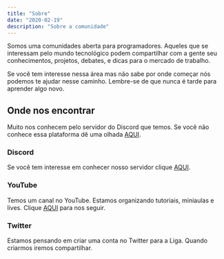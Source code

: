 ```yaml
---
title: "Sobre"
date: "2020-02-19"
description: "Sobre a comunidade"
---
```


Somos uma comunidades aberta para programadores. Aqueles que se interessam 
pelo mundo tecnológico podem compartilhar com a gente seu conhecimentos, projetos, debates, e dicas para o mercado de trabalho.

Se você tem interesse nessa área mas não sabe por onde começar nós podemos te ajudar nesse caminho. Lembre-se de que nunca é tarde para aprender algo novo.

## Onde nos encontrar 

Muito nos conhecem pelo servidor do Discord que temos. Se você não conhece
essa plataforma dê uma olhada [AQUI](https://support.discordapp.com/hc/pt-br/articles/219470277-Come%C3%A7ando).

### Discord 

Se você tem interesse em conhecer nosso servidor clique [AQUI](https://discord.gg/YAqEyPu).

### YouTube

Temos um canal no YouTube. Estamos organizando tutoriais, miniaulas e lives. Clique [AQUI](https://www.youtube.com/channel/UCvbWo7vrTHkYkMk5vwdlS7w) para nos seguir.

### Twitter 

Estamos pensando em criar uma conta no Twitter para a Liga. Quando criarmos iremos compartilhar.

